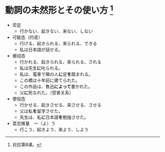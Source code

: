 # 動詞の未然形とその使い方 [^title]

- 否定
  - 行かない、起きない、来ない、しない
- 可能态（约音）
  - 行ける、起きられる、来られる、できる
  - 私は日本語が話せる。
- 被动态
  - 行かれる、起きられる、来られる、される
  - 私は先生**に**叱られる。
  - 私は、電車で隣の人**に**足**を**踏まれる。
  - この橋は十年前に建てられた。
  - この作品は、魯迅**によって**書かれた。
  - 父**に**死なれた。（受害关系）
- 使役态
  - 行かせる、起きさせる、来させる、させる
  - 父は私**を**留学させた。
  - 先生は、私**に**日本語**を**勉強させた。
- 意志推量　～（よ）う
  - 行こう、起きよう、来よう、しよう

[^title]: 对应第8课。


